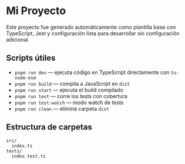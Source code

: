 # Mi Proyecto

Este proyecto fue generado automáticamente como plantilla base con TypeScript, Jest y configuración lista para desarrollar sin configuración adicional.

## Scripts útiles

- `pnpm run dev` — ejecuta código en TypeScript directamente con `ts-node-esm`  
- `pnpm run build` — compila a JavaScript en `dist`  
- `pnpm run start` — ejecuta el build compilado  
- `pnpm run test` — corre los tests con cobertura  
- `pnpm run test:watch` — modo watch de tests  
- `pnpm run clean` — elimina carpeta `dist`

## Estructura de carpetas

```
src/
  index.ts
tests/
  index.test.ts
```
